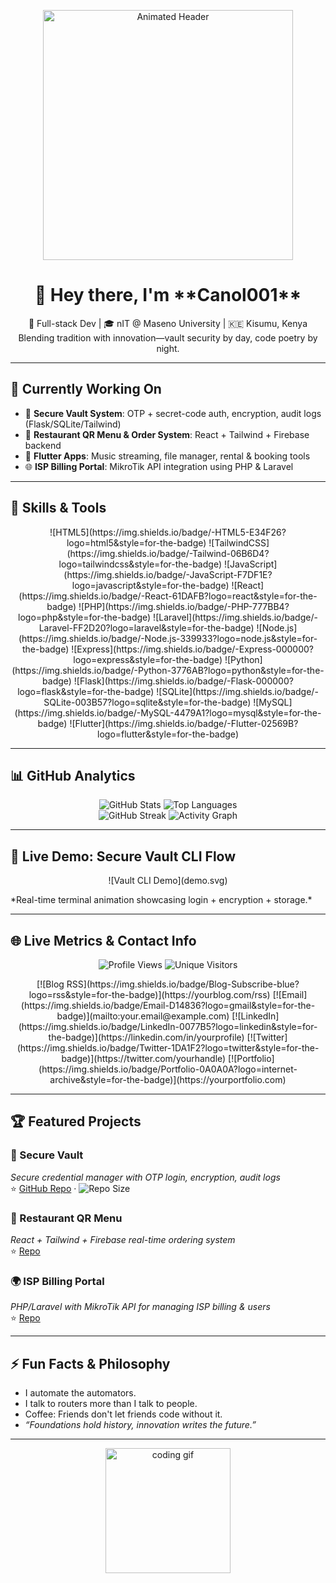 <!-- Animated SVG header (typewriter effect) -->
<p align="center">
  <img src="header.svg" alt="Animated Header" width="400"/>
</p>

<h1 align="center">👋 Hey there, I'm **Canol001**</h1>
<p align="center">
  🧠 Full-stack Dev | 🎓 nIT @ Maseno University | 🇰🇪 Kisumu, Kenya  
  <br>
  Blending tradition with innovation—vault security by day, code poetry by night.
</p>

---

## 🚀 Currently Working On
- 🔐 **Secure Vault System**: OTP + secret-code auth, encryption, audit logs (Flask/SQLite/Tailwind)  
- 🧾 **Restaurant QR Menu & Order System**: React + Tailwind + Firebase backend  
- 📱 **Flutter Apps**: Music streaming, file manager, rental & booking tools  
- 🌐 **ISP Billing Portal**: MikroTik API integration using PHP & Laravel

---

## 🧰 Skills & Tools

<p align="center">
![HTML5](https://img.shields.io/badge/-HTML5-E34F26?logo=html5&style=for-the-badge)
![TailwindCSS](https://img.shields.io/badge/-Tailwind-06B6D4?logo=tailwindcss&style=for-the-badge)
![JavaScript](https://img.shields.io/badge/-JavaScript-F7DF1E?logo=javascript&style=for-the-badge)
![React](https://img.shields.io/badge/-React-61DAFB?logo=react&style=for-the-badge)
![PHP](https://img.shields.io/badge/-PHP-777BB4?logo=php&style=for-the-badge)
![Laravel](https://img.shields.io/badge/-Laravel-FF2D20?logo=laravel&style=for-the-badge)
![Node.js](https://img.shields.io/badge/-Node.js-339933?logo=node.js&style=for-the-badge)
![Express](https://img.shields.io/badge/-Express-000000?logo=express&style=for-the-badge)
![Python](https://img.shields.io/badge/-Python-3776AB?logo=python&style=for-the-badge)
![Flask](https://img.shields.io/badge/-Flask-000000?logo=flask&style=for-the-badge)
![SQLite](https://img.shields.io/badge/-SQLite-003B57?logo=sqlite&style=for-the-badge)
![MySQL](https://img.shields.io/badge/-MySQL-4479A1?logo=mysql&style=for-the-badge)
![Flutter](https://img.shields.io/badge/-Flutter-02569B?logo=flutter&style=for-the-badge)
</p>

---

## 📊 GitHub Analytics

<p align="center">
  <img src="https://github-readme-stats.vercel.app/api?username=Canol001&show_icons=true&theme=tokyonight" alt="GitHub Stats" />
  <img src="https://github-readme-stats.vercel.app/api/top-langs/?username=Canol001&layout=compact&theme=tokyonight" alt="Top Languages" />
  <br>
  <img src="https://streak-stats.demolab.com?user=Canol001&theme=tokyonight" alt="GitHub Streak" />
  <img src="https://github-readme-activity-graph.vercel.app/graph?username=Canol001&theme=github-dark" alt="Activity Graph" />
</p>

---

## 🧪 Live Demo: Secure Vault CLI Flow

<p align="center">
  ![Vault CLI Demo](demo.svg)
</p>
*Real-time terminal animation showcasing login + encryption + storage.*

---

## 🌐 Live Metrics & Contact Info

<p align="center">
  <img src="https://komarev.com/ghpvc/?username=Canol001&style=for-the-badge" alt="Profile Views" />
  <img src="https://visitor-badge.glitch.me/badge?page_id=Canol001.Canol001" alt="Unique Visitors" />
</p>

<p align="center">
  [![Blog RSS](https://img.shields.io/badge/Blog-Subscribe-blue?logo=rss&style=for-the-badge)](https://yourblog.com/rss)
  [![Email](https://img.shields.io/badge/Email-D14836?logo=gmail&style=for-the-badge)](mailto:your.email@example.com)
  [![LinkedIn](https://img.shields.io/badge/LinkedIn-0077B5?logo=linkedin&style=for-the-badge)](https://linkedin.com/in/yourprofile)
  [![Twitter](https://img.shields.io/badge/Twitter-1DA1F2?logo=twitter&style=for-the-badge)](https://twitter.com/yourhandle)
  [![Portfolio](https://img.shields.io/badge/Portfolio-0A0A0A?logo=internet-archive&style=for-the-badge)](https://yourportfolio.com)
</p>

---

## 🏆 Featured Projects

### 🔐 Secure Vault  
*Secure credential manager with OTP login, encryption, audit logs*  
⭐ [GitHub Repo](https://github.com/Canol001/secure-vault) · ![Repo Size](https://img.shields.io/github/languages/code-size/Canol001/secure-vault)

### 🍣 Restaurant QR Menu  
*React + Tailwind + Firebase real-time ordering system*  
⭐ [Repo](https://github.com/Canol001/restaurant-qr-menu)

### 🌍 ISP Billing Portal  
*PHP/Laravel with MikroTik API for managing ISP billing & users*  
⭐ [Repo](https://github.com/Canol001/isp-billing-portal)

---

## ⚡ Fun Facts & Philosophy

- I automate the automators.
- I talk to routers more than I talk to people.
- Coffee: Friends don't let friends code without it.
- *“Foundations hold history, innovation writes the future.”*

---

<p align="center">
  <img src="https://media.giphy.com/media/qgQUggAC3Pfv687qPC/giphy.gif" width="200" alt="coding gif"/>
</p>
